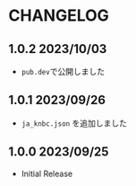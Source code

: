 # CHANGELOG

## 1.0.2 2023/10/03

- `pub.dev`で公開しました

## 1.0.1 2023/09/26

- `ja_knbc.json` を追加しました

## 1.0.0 2023/09/25

- Initial Release
